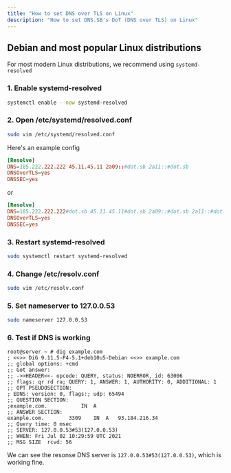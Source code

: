 ```yaml
---
title: "How to set DNS over TLS on Linux"
description: "How to set DNS.SB's DoT (DNS over TLS) on Linux"
---
```


## Debian and most popular Linux distributions

For most modern Linux distributions, we recommend using `systemd-resolved`

### 1. Enable systemd-resolved

```bash
systemctl enable --now systemd-resolved
```

### 2. Open /etc/systemd/resolved.conf

```bash
sudo vim /etc/systemd/resolved.conf
```

Here's an example config

```conf
[Resolve]
DNS=185.222.222.222 45.11.45.11 2a09::#dot.sb 2a11::#dot.sb
DNSOverTLS=yes
DNSSEC=yes
```

or

```conf
[Resolve]
DNS=185.222.222.222#dot.sb 45.11.45.11#dot.sb 2a09::#dot.sb 2a11::#dot.sb
DNSOverTLS=yes
DNSSEC=yes
```

### 3. Restart systemd-resolved

```bash
sudo systemctl restart systemd-resolved
```

### 4. Change /etc/resolv.conf

```bash
sudo vim /etc/resolv.conf
```

### 5. Set nameserver to 127.0.0.53

```bash
sudo nameserver 127.0.0.53
```

### 6. Test if DNS is working

```
root@server ~ # dig example.com
; <<>> DiG 9.11.5-P4-5.1+deb10u5-Debian <<>> example.com
;; global options: +cmd
;; Got answer:
;; ->>HEADER<<- opcode: QUERY, status: NOERROR, id: 63006
;; flags: qr rd ra; QUERY: 1, ANSWER: 1, AUTHORITY: 0, ADDITIONAL: 1
;; OPT PSEUDOSECTION:
; EDNS: version: 0, flags:; udp: 65494
;; QUESTION SECTION:
;example.com.			IN	A
;; ANSWER SECTION:
example.com.		3309	IN	A	93.184.216.34
;; Query time: 0 msec
;; SERVER: 127.0.0.53#53(127.0.0.53)
;; WHEN: Fri Jul 02 10:29:59 UTC 2021
;; MSG SIZE  rcvd: 56
```

We can see the resonse DNS server is `127.0.0.53#53(127.0.0.53)`, which is working fine.
